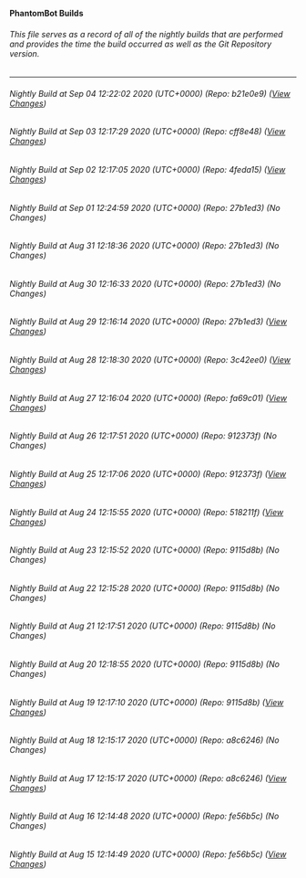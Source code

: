 **PhantomBot Builds**

###### This file serves as a record of all of the nightly builds that are performed and provides the time the build occurred as well as the Git Repository version.
-------------------------------------------------------------------------------------------------------------
###### Nightly Build at Sep 04 12:22:02 2020 (UTC+0000) (Repo: b21e0e9) ([View Changes](https://github.com/PhantomBot/PhantomBot/compare/cff8e48...b21e0e9))
###### Nightly Build at Sep 03 12:17:29 2020 (UTC+0000) (Repo: cff8e48) ([View Changes](https://github.com/PhantomBot/PhantomBot/compare/4feda15...cff8e48))
###### Nightly Build at Sep 02 12:17:05 2020 (UTC+0000) (Repo: 4feda15) ([View Changes](https://github.com/PhantomBot/PhantomBot/compare/27b1ed3...4feda15))
###### Nightly Build at Sep 01 12:24:59 2020 (UTC+0000) (Repo: 27b1ed3) (No Changes)
###### Nightly Build at Aug 31 12:18:36 2020 (UTC+0000) (Repo: 27b1ed3) (No Changes)
###### Nightly Build at Aug 30 12:16:33 2020 (UTC+0000) (Repo: 27b1ed3) (No Changes)
###### Nightly Build at Aug 29 12:16:14 2020 (UTC+0000) (Repo: 27b1ed3) ([View Changes](https://github.com/PhantomBot/PhantomBot/compare/3c42ee0...27b1ed3))
###### Nightly Build at Aug 28 12:18:30 2020 (UTC+0000) (Repo: 3c42ee0) ([View Changes](https://github.com/PhantomBot/PhantomBot/compare/fa69c01...3c42ee0))
###### Nightly Build at Aug 27 12:16:04 2020 (UTC+0000) (Repo: fa69c01) ([View Changes](https://github.com/PhantomBot/PhantomBot/compare/912373f...fa69c01))
###### Nightly Build at Aug 26 12:17:51 2020 (UTC+0000) (Repo: 912373f) (No Changes)
###### Nightly Build at Aug 25 12:17:06 2020 (UTC+0000) (Repo: 912373f) ([View Changes](https://github.com/PhantomBot/PhantomBot/compare/518211f...912373f))
###### Nightly Build at Aug 24 12:15:55 2020 (UTC+0000) (Repo: 518211f) ([View Changes](https://github.com/PhantomBot/PhantomBot/compare/9115d8b...518211f))
###### Nightly Build at Aug 23 12:15:52 2020 (UTC+0000) (Repo: 9115d8b) (No Changes)
###### Nightly Build at Aug 22 12:15:28 2020 (UTC+0000) (Repo: 9115d8b) (No Changes)
###### Nightly Build at Aug 21 12:17:51 2020 (UTC+0000) (Repo: 9115d8b) (No Changes)
###### Nightly Build at Aug 20 12:18:55 2020 (UTC+0000) (Repo: 9115d8b) (No Changes)
###### Nightly Build at Aug 19 12:17:10 2020 (UTC+0000) (Repo: 9115d8b) ([View Changes](https://github.com/PhantomBot/PhantomBot/compare/a8c6246...9115d8b))
###### Nightly Build at Aug 18 12:15:17 2020 (UTC+0000) (Repo: a8c6246) (No Changes)
###### Nightly Build at Aug 17 12:15:17 2020 (UTC+0000) (Repo: a8c6246) ([View Changes](https://github.com/PhantomBot/PhantomBot/compare/fe56b5c...a8c6246))
###### Nightly Build at Aug 16 12:14:48 2020 (UTC+0000) (Repo: fe56b5c) (No Changes)
###### Nightly Build at Aug 15 12:14:49 2020 (UTC+0000) (Repo: fe56b5c) ([View Changes](https://github.com/PhantomBot/PhantomBot/compare/b827e37...fe56b5c))
